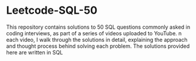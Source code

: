 # Leetcode-SQL-50
This repository contains solutions to 50 SQL questions commonly asked in coding interviews, as part of a series of videos uploaded to YouTube. n each video, I walk through the solutions in detail, explaining the approach and thought process behind solving each problem. The solutions provided here are written in SQL
